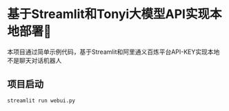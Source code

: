 # 基于Streamlit和Tonyi大模型API实现本地部署🚀
本项目通过简单示例代码，基于Streamlit和阿里通义百炼平台API-KEY实现本地不是聊天对话机器人
## 项目启动
`streamlit run webui.py`
